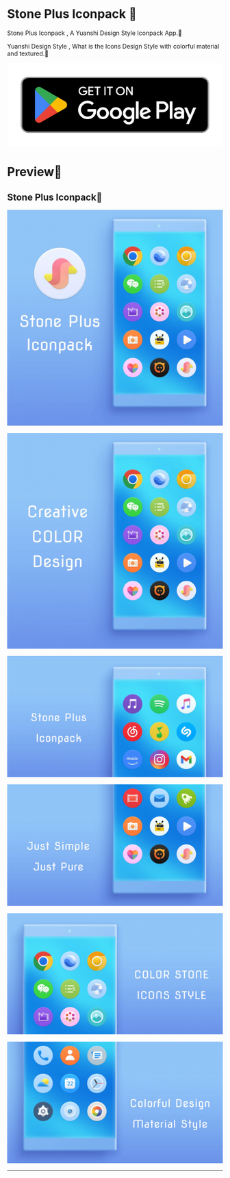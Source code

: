 # Stone Plus Iconpack 🎁

Stone Plus Iconpack , A Yuanshi Design Style Iconpack App.💎

Yuanshi Design Style , What is the Icons Design Style with colorful material and textured.🎨


[![Google Play](https://github.com/Creative-COLOR-Design/COLOR/raw/main/sample/art/promo/google-play-badge.png)](https://play.google.com/store/apps/details?id=com.ga.iconpack.stoneplus)



# Preview🎁

Stone Plus Iconpack💎
---


<p align="center">
<img src="https://github.com/Creative-COLOR-Design/COLOR/raw/main/sample/art/promo/StonePlus-Play-Promo-A2.webp" />
</p>

<p align="center">
<img src="https://github.com/Creative-COLOR-Design/COLOR/raw/main/sample/art/promo/StonePlus-Play-Promo-A1.webp" />
</p>

<p align="center">
<img src="https://github.com/Creative-COLOR-Design/COLOR/raw/main/sample/art/promo/StonePlus-Play-Promo1.webp" />
</p>

<p align="center">
<img src="https://github.com/Creative-COLOR-Design/COLOR/raw/main/sample/art/promo/StonePlus-Play-Promo2.webp" />
</p>

<p align="center">
<img src="https://github.com/Creative-COLOR-Design/COLOR/raw/main/sample/art/promo/StonePlus-Play-Promo3.webp" />
</p>

<p align="center">
<img src="https://github.com/Creative-COLOR-Design/COLOR/raw/main/sample/art/promo/StonePlus-Play-Promo4.webp" />
</p>

---











